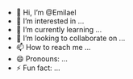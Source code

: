 - 👋 Hi, I’m @Emilael
- 👀 I’m interested in ...
- 🌱 I’m currently learning ...
- 💞️ I’m looking to collaborate on ...
- 📫 How to reach me ...
- 😄 Pronouns: ...
- ⚡ Fun fact: ...

<!---
Emilael/Emilael is a ✨ special ✨ repository because its `README.md` (this file) appears on your GitHub profile.
You can click the Preview link to take a look at your changes.
--->
